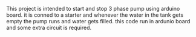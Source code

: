 This project is intended to start and stop 3 phase pump using arduino board. it is conned to a starter and whenever the water in the tank gets empty 
the pump runs and water gets filled. this code run in ardunio board and some extra circuit is required.
